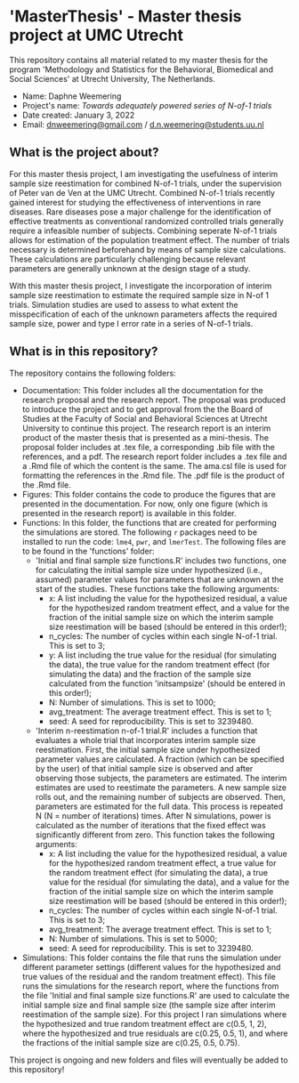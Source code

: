 # 'MasterThesis' - Master thesis project at UMC Utrecht
This repository contains all material related to my master thesis for the program 'Methodology and Statistics for the Behavioral, Biomedical and Social Sciences' at Utrecht University, The Netherlands.

- Name: Daphne Weemering
- Project's name: *Towards adequately powered series of N-of-1 trials*
- Date created: January 3, 2022
- Email: dnweemering@gmail.com / d.n.weemering@students.uu.nl

## What is the project about?
For this master thesis project, I am investigating the usefulness of interim sample size reestimation for combined N-of-1 trials, under the supervision of Peter van de Ven at the UMC Utrecht. Combined N-of-1 trials recently gained interest for studying the effectiveness of interventions in rare diseases. Rare diseases pose a major challenge for the identification of effective treatments as conventional randomized controlled trials generally require a infeasible number of subjects. Combining seperate N-of-1 trials allows for estimation of the population treatment effect. The number of trials necessary is determined beforehand by means of sample size calculations. These calculations are particularly challenging because relevant parameters are generally unknown at the design stage of a study. 

With this master thesis project, I investigate the incorporation of interim sample size reestimation to estimate the required sample size in N-of 1 trials. Simulation studies are used to assess to what extent the misspecification of each of the unknown parameters affects the required sample size, power and type I error rate in a series of N-of-1 trials.

## What is in this repository?
The repository contains the following folders:
- Documentation: This folder includes all the documentation for the research proposal and the research report. The proposal was produced to introduce the project and to get approval from the the Board of Studies at the Faculty of Social and Behavioral Sciences at Utrecht University to continue this project. The research report is an interim product of the master thesis that is presented as a mini-thesis. The proposal folder includes at .tex file, a corresponding .bib file with the references, and a pdf. The research report folder includes a .tex file and a .Rmd file of which the content is the same. The ama.csl file is used for formatting the references in the .Rmd file. The .pdf file is the product of the .Rmd file. 
- Figures: This folder contains the code to produce the figures that are presented in the documentation. For now, only one figure (which is presented in the research report) is available in this folder. 
- Functions: In this folder, the functions that are created for performing the simulations are stored. The following `r` packages need to be installed to run the code: `lme4`, `pwr`, and `lmerTest`. The following files are to be found in the 'functions' folder:
  - 'Initial and final sample size functions.R' includes two functions, one for calculating the initial sample size under hypothesized (i.e., assumed) parameter values for parameters that are unknown at the start of the studies. These functions take the following arguments: 
    - x: A list including the value for the hypothesized residual, a value for the hypothesized random treatment effect, and a value for the fraction of the initial sample size on which the interim sample size reestimation will be based (should be entered in this order!);
    - n_cycles: The number of cycles within each single N-of-1 trial. This is set to 3; 
    - y: A list including the true value for the residual (for simulating the data), the true value for the random treatment effect (for simulating the data) and the fraction of the sample size calculated from the function 'initsampsize' (should be entered in this order!);
    - N: Number of simulations. This is set to 1000;
    - avg_treatment: The average treatment effect. This is set to 1;
    - seed: A seed for reproducibility. This is set to 3239480. 
  - 'Interim n-reestimation n-of-1 trial.R' includes a function that evaluates a whole trial that incorporates interim sample size reestimation. First, the initial sample size under hypothesized parameter values are calculated. A fraction (which can be specified by the user) of that initial sample size is observed and after observing those subjects, the parameters are estimated. The interim estimates are used to reestimate the parameters. A new sample size rolls out, and the remaining number of subjects are observed. Then, parameters are estimated for the full data. This process is repeated N (N = number of iterations) times. After N simulations, power is calculated as the number of iterations that the fixed effect was significantly different from zero. This function takes the following arguments: 
    - x: A list including the value for the hypothesized residual, a value for the hypothesized random treatment effect, a true value for the random treatment effect (for simulating the data), a true value for the residual (for simulating the data), and a value for the fraction of the initial sample size on which the interim sample size reestimation will be based (should be entered in this order!); 
    - n_cycles: The number of cycles within each single N-of-1 trial. This is set to 3; 
    - avg_treatment: The average treatment effect. This is set to 1;
    - N: Number of simulations. This is set to 5000;
    - seed: A seed for reproducibility. This is set to 3239480. 
- Simulations: This folder contains the file that runs the simulation under different parameter settings (different values for the hypothesized and true values of the residual and the random treatment effect). This file runs the simulations for the research report, where the functions from the file 'Initial and final sample size functions.R' are used to calculate the initial sample size and final sample size (the sample size after interim reestimation of the sample size). For this project I ran simulations where the hypothesized and true random treatment effect are c(0.5, 1, 2), where the hypothesized and true residuals are c(0.25, 0.5, 1), and where the fractions of the initial sample size are c(0.25, 0.5, 0.75). 


This project is ongoing and new folders and files will eventually be added to this repository!
